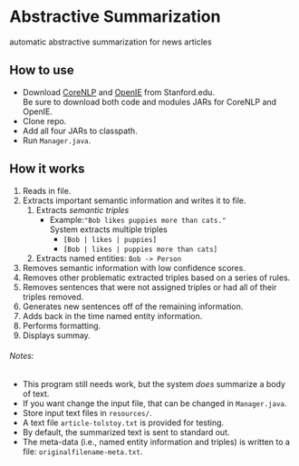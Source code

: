 # Abstractive Summarization
automatic abstractive summarization for news articles

## How to use
* Download [CoreNLP](http://nlp.stanford.edu/software/corenlp.shtml#Download) 
and [OpenIE](http://nlp.stanford.edu/software/openie.shtml#Download) from 
Stanford.edu.  
Be sure to download both code and modules JARs for CoreNLP and OpenIE.
* Clone repo.
* Add all four JARs to classpath.
* Run `Manager.java`.

## How it works
1. Reads in file.  
2. Extracts important semantic information and writes it to file.
    1. Extracts *semantic triples*
        * Example:`"Bob likes puppies more than cats."`  
        System extracts multiple triples
            * `[Bob | likes | puppies]`
            * `[Bob | likes | puppies more than cats]`
    2. Extracts named entities: `Bob -> Person`
3. Removes semantic information with low confidence scores.
4. Removes other problematic extracted triples based on a series of rules.
5. Removes sentences that were not assigned triples or had all of their triples 
removed.
6. Generates new sentences off of the remaining information.
7. Adds back in the time named entity information.
8. Performs formatting.
9. Displays summay.

###### Notes: 
* This program still needs work, but the system *does* summarize a body of text.
* If you want change the input file, that can be changed in `Manager.java`.
* Store input text files in `resources/`.
* A text file `article-tolstoy.txt` is provided for testing. 
* By default, the summarized text is sent to standard out. 
* The meta-data (i.e., named entity information and triples) is written to a 
file: `originalfilename-meta.txt`.
